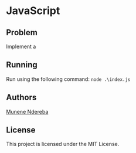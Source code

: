 # JavaScript

## Problem

Implement a 

## Running

Run using the following command: `node .\index.js`

## Authors

[Munene Ndereba](https://github.com/munenendereba)

## License

This project is licensed under the MIT License.
